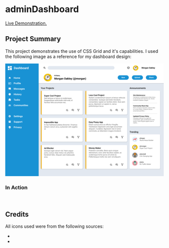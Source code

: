 # adminDashboard

<a href="https://aaronsww.github.io/adminDashboard">Live Demonstration.</a>

## Project Summary

This project demonstrates the use of CSS Grid and it's capabilities. I used the following image as a reference for my dashboard design:

<img src="images/dashboard-project.png" alt="">

### In Action

<img src="images/ .png" alt="">

## Credits

All icons used were from the following sources:
<ul>
    <li><a href="https://materialdesignicons.com/"></li>
    <li><a href="https://www.reshot.com/"></li>
</ul>

